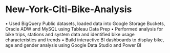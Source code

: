 # New-York-Citi-Bike-Analysis
• Used BigQuery Public datasets, loaded data into Google Storage Buckets, Oracle ADW and MySQL using Tableau Data Prep
• Performed analysis for bike trips, stations and system data and identified bike usage characteristics and trends
• Build interactive BI dashboards to display bike, age and gender analysis using Google Data Studio and Power BI
